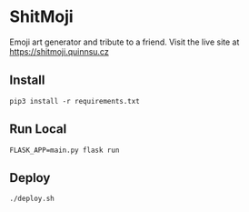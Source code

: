 # ShitMoji

Emoji art generator and tribute to a friend. Visit the live site at https://shitmoji.quinnsu.cz

## Install
```
pip3 install -r requirements.txt
```

## Run Local
```
FLASK_APP=main.py flask run
```

## Deploy
```
./deploy.sh
```
